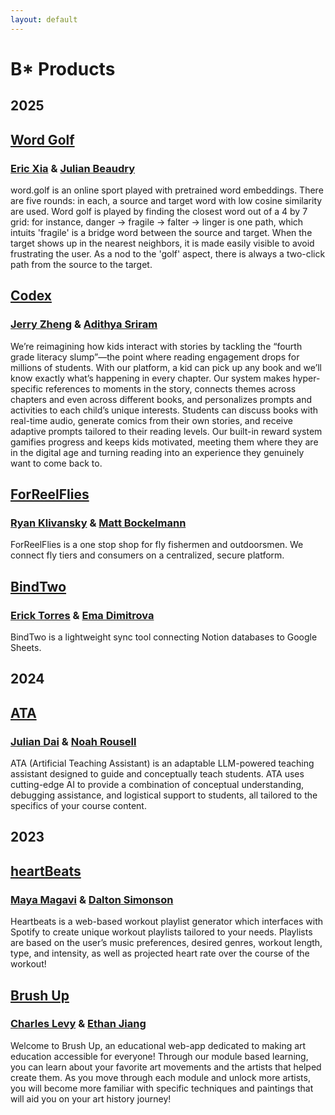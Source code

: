 ```yaml
---
layout: default
---
```


# B* Products

## 2025

## [Word Golf](https://word.golf)
### [Eric Xia](https://eric-xia.com/) & [Julian Beaudry](https://www.linkedin.com/in/julian-beaudry-05229b232/)
word.golf is an online sport played with pretrained word embeddings. There are five rounds: in each, a source and target word with low cosine similarity are used. Word golf is played by finding the closest word out of a 4 by 7 grid: for instance, danger -> fragile -> falter -> linger is one path, which intuits 'fragile' is a bridge word between the source and target. When the target shows up in the nearest neighbors, it is made easily visible to avoid frustrating the user. As a nod to the 'golf' aspect, there is always a two-click path from the source to the target.

## [Codex]()
### [Jerry Zheng](https://www.linkedin.com/in/jerryzh0101/) & [Adithya Sriram](https://www.linkedin.com/in/adithya-sriram/)

We’re reimagining how kids interact with stories by tackling the “fourth grade literacy slump”—the point where reading engagement drops for millions of students. With our platform, a kid can pick up any book and we’ll know exactly what’s happening in every chapter. Our system makes hyper-specific references to moments in the story, connects themes across chapters and even across different books, and personalizes prompts and activities to each child’s unique interests. Students can discuss books with real-time audio, generate comics from their own stories, and receive adaptive prompts tailored to their reading levels. Our built-in reward system gamifies progress and keeps kids motivated, meeting them where they are in the digital age and turning reading into an experience they genuinely want to come back to.

## [ForReelFlies](https://forreelflies.com/)
### [Ryan Klivansky](https://www.linkedin.com/in/ryan-klivansky/) & [Matt Bockelmann](https://www.linkedin.com/in/matthew-bockelmann-40107b251/)

ForReelFlies is a one stop shop for fly fishermen and outdoorsmen. We connect fly tiers and consumers on a centralized, secure platform.

## [BindTwo](https://www.bindtwo.com)
### [Erick Torres]() & [Ema Dimitrova](https://www.linkedin.com/in/ema-dimitrova-92b941217/)

BindTwo is a lightweight sync tool connecting Notion databases to Google Sheets.

## 2024

## [ATA](https://talktoata.com)
### [Julian Dai](https://www.linkedin.com/in/julian-dai-a3bab1211/) & [Noah Rousell](https://www.linkedin.com/in/noah-rousell/)
ATA (Artificial Teaching Assistant) is an adaptable LLM-powered teaching assistant designed to guide and conceptually teach students.  ATA uses cutting-edge AI to provide a combination of conceptual understanding, debugging assistance, and logistical support to students, all tailored to the specifics of your course content.

## 2023

## [heartBeats](https://heartbeatsapp.netlify.app/)
### [Maya Magavi](https://www.linkedin.com/in/maya-magavi-13988b211/) & [Dalton Simonson](https://www.linkedin.com/in/dalton-simonson-023b04251/)

Heartbeats is a web-based workout playlist generator which interfaces with Spotify to create unique workout playlists tailored to your needs. Playlists are based on the user’s music preferences, desired genres, workout length, type, and intensity, as well as projected heart rate over the course of the workout!

## [Brush Up](https://brush-up.netlify.app/)
### [Charles Levy](https://www.linkedin.com/in/charlesolevy/) & [Ethan Jiang](https://www.linkedin.com/in/ethan-jiang-2b074a210/)

Welcome to Brush Up, an educational web-app dedicated to making art education accessible for everyone! Through our module based learning, you can learn about your favorite art movements and the artists that helped create them. As you move through each module and unlock more artists, you will become more familiar with specific techniques and paintings that will aid you on your art history journey!

